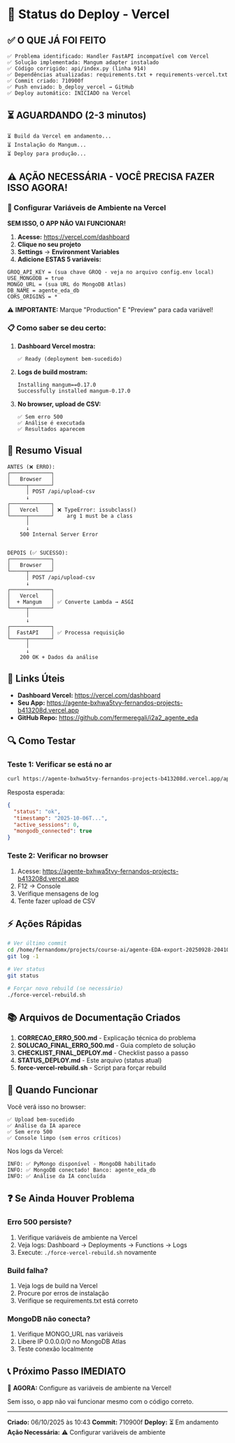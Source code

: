 # 🚀 Status do Deploy - Vercel

## ✅ O QUE JÁ FOI FEITO

```
✅ Problema identificado: Handler FastAPI incompatível com Vercel
✅ Solução implementada: Mangum adapter instalado
✅ Código corrigido: api/index.py (linha 914)
✅ Dependências atualizadas: requirements.txt + requirements-vercel.txt
✅ Commit criado: 710900f
✅ Push enviado: b_deploy_vercel → GitHub
✅ Deploy automático: INICIADO na Vercel
```

## ⏳ AGUARDANDO (2-3 minutos)

```
⏳ Build da Vercel em andamento...
⏳ Instalação do Mangum...
⏳ Deploy para produção...
```

## ⚠️ AÇÃO NECESSÁRIA - VOCÊ PRECISA FAZER ISSO AGORA!

### 🔑 Configurar Variáveis de Ambiente na Vercel

**SEM ISSO, O APP NÃO VAI FUNCIONAR!**

1. **Acesse:** https://vercel.com/dashboard
2. **Clique no seu projeto**
3. **Settings** → **Environment Variables**
4. **Adicione ESTAS 5 variáveis:**

```env
GROQ_API_KEY = (sua chave GROQ - veja no arquivo config.env local)
USE_MONGODB = true
MONGO_URL = (sua URL do MongoDB Atlas)
DB_NAME = agente_eda_db
CORS_ORIGINS = *
```

⚠️ **IMPORTANTE:** Marque "Production" E "Preview" para cada variável!

### 📋 Como saber se deu certo:

1. **Dashboard Vercel mostra:**
   ```
   ✅ Ready (deployment bem-sucedido)
   ```

2. **Logs de build mostram:**
   ```
   Installing mangum==0.17.0
   Successfully installed mangum-0.17.0
   ```

3. **No browser, upload de CSV:**
   ```
   ✅ Sem erro 500
   ✅ Análise é executada
   ✅ Resultados aparecem
   ```

## 🎯 Resumo Visual

```
ANTES (❌ ERRO):
┌─────────────┐
│   Browser   │
└─────┬───────┘
      │ POST /api/upload-csv
      ↓
┌─────────────┐
│   Vercel    │ ❌ TypeError: issubclass() 
└─────┬───────┘    arg 1 must be a class
      │
      ↓
    500 Internal Server Error


DEPOIS (✅ SUCESSO):
┌─────────────┐
│   Browser   │
└─────┬───────┘
      │ POST /api/upload-csv
      ↓
┌─────────────┐
│   Vercel    │
│  + Mangum   │ ✅ Converte Lambda → ASGI
└─────┬───────┘
      │
      ↓
┌─────────────┐
│  FastAPI    │ ✅ Processa requisição
└─────┬───────┘
      │
      ↓
    200 OK + Dados da análise
```

## 📱 Links Úteis

- **Dashboard Vercel:** https://vercel.com/dashboard
- **Seu App:** https://agente-bxhwa5tvy-fernandos-projects-b413208d.vercel.app
- **GitHub Repo:** https://github.com/fermeregali/i2a2_agente_eda

## 🔍 Como Testar

### Teste 1: Verificar se está no ar
```bash
curl https://agente-bxhwa5tvy-fernandos-projects-b413208d.vercel.app/api/health
```

Resposta esperada:
```json
{
  "status": "ok",
  "timestamp": "2025-10-06T...",
  "active_sessions": 0,
  "mongodb_connected": true
}
```

### Teste 2: Verificar no browser
1. Acesse: https://agente-bxhwa5tvy-fernandos-projects-b413208d.vercel.app
2. F12 → Console
3. Verifique mensagens de log
4. Tente fazer upload de CSV

## ⚡ Ações Rápidas

```bash
# Ver último commit
cd /home/fernandomx/projects/course-ai/agente-EDA-export-20250928-204101
git log -1

# Ver status
git status

# Forçar novo rebuild (se necessário)
./force-vercel-rebuild.sh
```

## 📚 Arquivos de Documentação Criados

1. **CORRECAO_ERRO_500.md** - Explicação técnica do problema
2. **SOLUCAO_FINAL_ERRO_500.md** - Guia completo de solução
3. **CHECKLIST_FINAL_DEPLOY.md** - Checklist passo a passo
4. **STATUS_DEPLOY.md** - Este arquivo (status atual)
5. **force-vercel-rebuild.sh** - Script para forçar rebuild

## 🎉 Quando Funcionar

Você verá isso no browser:

```
✅ Upload bem-sucedido
✅ Análise da IA aparece
✅ Sem erro 500
✅ Console limpo (sem erros críticos)
```

Nos logs da Vercel:

```
INFO: ✅ PyMongo disponível - MongoDB habilitado
INFO: ✅ MongoDB conectado! Banco: agente_eda_db
INFO: ✅ Análise da IA concluída
```

## ❓ Se Ainda Houver Problema

### Erro 500 persiste?
1. Verifique variáveis de ambiente na Vercel
2. Veja logs: Dashboard → Deployments → Functions → Logs
3. Execute: `./force-vercel-rebuild.sh` novamente

### Build falha?
1. Veja logs de build na Vercel
2. Procure por erros de instalação
3. Verifique se requirements.txt está correto

### MongoDB não conecta?
1. Verifique MONGO_URL nas variáveis
2. Libere IP 0.0.0.0/0 no MongoDB Atlas
3. Teste conexão localmente

## 📞 Próximo Passo IMEDIATO

🔴 **AGORA:** Configure as variáveis de ambiente na Vercel!

Sem isso, o app não vai funcionar mesmo com o código correto.

---

**Criado:** 06/10/2025 às 10:43
**Commit:** 710900f
**Deploy:** ⏳ Em andamento
**Ação Necessária:** ⚠️ Configurar variáveis de ambiente

